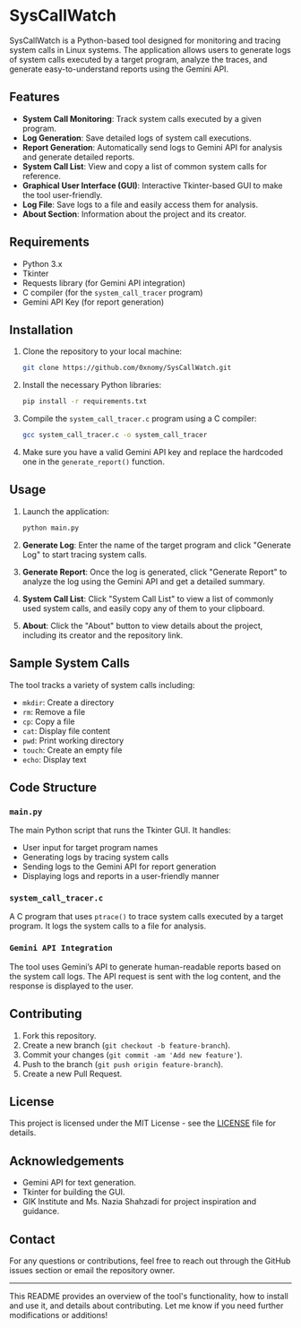 # SysCallWatch

SysCallWatch is a Python-based tool designed for monitoring and tracing system calls in Linux systems. The application allows users to generate logs of system calls executed by a target program, analyze the traces, and generate easy-to-understand reports using the Gemini API.

## Features

- **System Call Monitoring**: Track system calls executed by a given program.
- **Log Generation**: Save detailed logs of system call executions.
- **Report Generation**: Automatically send logs to Gemini API for analysis and generate detailed reports.
- **System Call List**: View and copy a list of common system calls for reference.
- **Graphical User Interface (GUI)**: Interactive Tkinter-based GUI to make the tool user-friendly.
- **Log File**: Save logs to a file and easily access them for analysis.
- **About Section**: Information about the project and its creator.

## Requirements

- Python 3.x
- Tkinter
- Requests library (for Gemini API integration)
- C compiler (for the `system_call_tracer` program)
- Gemini API Key (for report generation)

## Installation

1. Clone the repository to your local machine:
   ```bash
   git clone https://github.com/0xnomy/SysCallWatch.git
   ```
   
2. Install the necessary Python libraries:
   ```bash
   pip install -r requirements.txt
   ```

3. Compile the `system_call_tracer.c` program using a C compiler:
   ```bash
   gcc system_call_tracer.c -o system_call_tracer
   ```

4. Make sure you have a valid Gemini API key and replace the hardcoded one in the `generate_report()` function.

## Usage

1. Launch the application:
   ```bash
   python main.py
   ```

2. **Generate Log**: Enter the name of the target program and click "Generate Log" to start tracing system calls.

3. **Generate Report**: Once the log is generated, click "Generate Report" to analyze the log using the Gemini API and get a detailed summary.

4. **System Call List**: Click "System Call List" to view a list of commonly used system calls, and easily copy any of them to your clipboard.

5. **About**: Click the "About" button to view details about the project, including its creator and the repository link.

## Sample System Calls

The tool tracks a variety of system calls including:

- `mkdir`: Create a directory
- `rm`: Remove a file
- `cp`: Copy a file
- `cat`: Display file content
- `pwd`: Print working directory
- `touch`: Create an empty file
- `echo`: Display text

## Code Structure

### `main.py`
The main Python script that runs the Tkinter GUI. It handles:
- User input for target program names
- Generating logs by tracing system calls
- Sending logs to the Gemini API for report generation
- Displaying logs and reports in a user-friendly manner

### `system_call_tracer.c`
A C program that uses `ptrace()` to trace system calls executed by a target program. It logs the system calls to a file for analysis.

### `Gemini API Integration`
The tool uses Gemini’s API to generate human-readable reports based on the system call logs. The API request is sent with the log content, and the response is displayed to the user.

## Contributing

1. Fork this repository.
2. Create a new branch (`git checkout -b feature-branch`).
3. Commit your changes (`git commit -am 'Add new feature'`).
4. Push to the branch (`git push origin feature-branch`).
5. Create a new Pull Request.

## License

This project is licensed under the MIT License - see the [LICENSE](LICENSE) file for details.

## Acknowledgements

- Gemini API for text generation.
- Tkinter for building the GUI.
- GIK Institute and Ms. Nazia Shahzadi for project inspiration and guidance.

## Contact

For any questions or contributions, feel free to reach out through the GitHub issues section or email the repository owner.

---

This README provides an overview of the tool's functionality, how to install and use it, and details about contributing. Let me know if you need further modifications or additions!